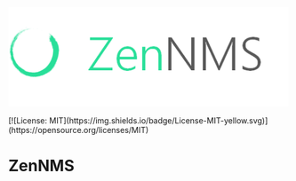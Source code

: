 
<p align="center"><img alt="ZenNMS" src="img/logo.png"></p>
[![License: MIT](https://img.shields.io/badge/License-MIT-yellow.svg)](https://opensource.org/licenses/MIT)

# ZenNMS
